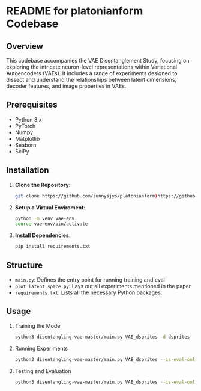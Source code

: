# README for platonianform Codebase

## Overview

This codebase accompanies the VAE Disentanglement Study, focusing on exploring the intricate neuron-level representations within Variational Autoencoders (VAEs). It includes a range of experiments designed to dissect and understand the relationships between latent dimensions, decoder features, and image properties in VAEs.

## Prerequisites

- Python 3.x
- PyTorch
- Numpy
- Matplotlib
- Seaborn
- SciPy

## Installation

1. **Clone the Repository**: 
   ```bash
   git clone https://github.com/sunnysjys/platonianform)https://github.com/sunnysjys/platonianform/

2. **Setup a Virtual Enviroment**:
   ```bash
   python -m venv vae-env
   source vae-env/bin/activate

4. **Install Dependencies**:
   ```bash
   pip install requirements.txt

## Structure
- `main.py`: Defines the entry point for running training and eval 
- `plot_latent_space.py`: Lays out all experiments mentioned in the paper
- `requirements.txt`: Lists all the necessary Python packages.

## Usage
1. Training the Model
   ```bash
   python3 disentangling-vae-master/main.py VAE_dsprites -d dsprites
3. Running Experiments
   ```bash
   python3 disentangling-vae-master/main.py VAE_dsprites --is-eval-only --is-metrics
5. Testing and Evaluation
   ```bash
   python3 disentangling-vae-master/main.py VAE_dsprites --is-eval-only
